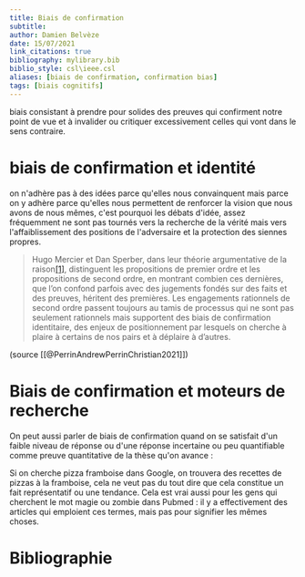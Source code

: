 ```yaml
---
title: Biais de confirmation
subtitle:
author: Damien Belvèze
date: 15/07/2021
link_citations: true
bibliography: mylibrary.bib
biblio_style: csl\ieee.csl
aliases: [biais de confirmation, confirmation bias]
tags: [biais cognitifs]
---
```



biais consistant à prendre pour solides des preuves qui confirment notre point de vue  et à invalider ou critiquer excessivement celles qui vont dans le sens contraire. 

# biais de confirmation et identité

on n'adhère pas à des idées parce qu'elles nous convainquent mais parce on y adhère parce qu'elles nous permettent de renforcer la vision que nous avons de nous mêmes, c'est pourquoi les débats d'idée, assez fréquemment ne sont pas tournés vers la recherche de la vérité mais vers l'affaiblissement des positions de l'adversaire et la protection des siennes propres. 

>Hugo Mercier et Dan Sperber, dans leur théorie argumentative de la raison[[1]](https://aoc.media/entretien/2021/10/01/andrew-perrin-et-christian-lundberg-ce-nest-pas-la-desinformation-qui-pousse-a-se-soustraire-a-la-vaccination/#_ftn1), distinguent les propositions de premier ordre et les propositions de second ordre, en montrant combien ces dernières, que l’on confond parfois avec des jugements fondés sur des faits et des preuves, héritent des premières. Les engagements rationnels de second ordre passent toujours au tamis de processus qui ne sont pas seulement rationnels mais supportent des biais de confirmation identitaire, des enjeux de positionnement par lesquels on cherche à plaire à certains de nos pairs et à déplaire à d’autres.

(source [[@PerrinAndrewPerrinChristian2021]])



# Biais de confirmation et moteurs de recherche

On peut aussi parler de biais de confirmation quand on se satisfait d'un faible niveau de réponse ou d'une réponse incertaine ou peu quantifiable comme preuve quantitative de la thèse qu'on avance : 

Si on cherche pizza framboise dans Google, on trouvera des recettes de pizzas à la framboise, cela ne veut pas du tout dire que cela constitue un fait représentatif ou une tendance. 
Cela est vrai aussi pour les gens qui cherchent le mot magie ou zombie dans Pubmed : il y a effectivement des articles qui emploient ces termes, mais pas pour signifier les mêmes choses. 







# Bibliographie
